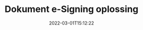 ---
############################# Static ############################
layout: "product"
date: 2022-03-01T15:12:22
draft: false
#operation: 
#signaturetype: 
#fileformat: 
#productName: Java
lang: af
#productCode: java
#otherformats: 
#breadcrumb: Put  signature on  for Java
product: "Signature"
product_tag: "signature"

############################# Head ############################
head_title: ".NET, Java, Wolk API's en Aanlyn Dokument Handtekening Apps"
head_description: "Kry alles-in-een dokument e-handtekening oplossing vir .NET, Java en wolk-gebaseerde toepassings. Teken algemene dokumentformate aanlyn met 'n eenvoudige sleep-en-losfunksie"

############################# Header ############################
title: "Dokument e-Signing oplossing"
description: "Teken digitale dokumente en beelde op enige platform deur ons buigsame API's en toepassingsgebaseerde oplossings vir programmeerders en eindgebruikers te gebruik."

############################# APIs ###############################
apis:
  enable: true

  api:
    # api loop
    - title: "GroupDocs.Signature High Code API's sluit in"
      link: "/signature/"
      label: "Bekyk alle hoë kode API's"
      api_product:
        # api_product loop
        - link: "/signature/net/"
          img_alt: "GroupDocs.Signature for .NET"
          image: "/signature/groupdocs-signature-net.png"
          product: "GroupDocs.Signature for"
          platform: ".NET"
          content: "Native .NET API om gewildste digitale handtekeningtipes by Microsoft Office, PDF, beelde en verskeie ander formate in .NET-toepassings by te voeg, te soek en te verifieer."

        # api_product loop
        - link: "/signature/java/"
          img_alt: "GroupDocs.Signature for Java"
          image: "/signature/groupdocs-signature-java.png"
          product: "GroupDocs.Signature for"
          platform: "Java"
          content: "Bemagtig Java-toepassings met eSignature-vermoëns om 'n wye reeks dokumente en beelde digitaal te onderteken op enige bedryfstelsel met JDK geïnstalleer."

        # api_product loop
        - link: "/signature/nodejs-java/"
          img_alt: "GroupDocs.Signature for Node.js via Java"
          image: "/signature/groupdocs-signature-nodejs.png"
          product: "GroupDocs.Signature for"
          platform: "Node.js"
          content: "Ons Node.js-oplossing brei jou besigheidstoepassings uit met digitale ondertekening. Plaas maklik elektroniese handtekeninge op gewilde dokumente en beeldformate."

    # api loop
    - title: "GroupDocs.Signature Lae Kode API's sluit in"
      link: "https://products.groupdocs.cloud/signature"
      label: "Bekyk alle lae kode API's"
      api_product:
        # api_product loop
        - link: "https://products.groupdocs.cloud/signature/curl"
          img_alt: "GroupDocs.Signature Cloud for cURL"
          image: "https://www.groupdocs.cloud/templates/groupdocscloud/images/sdk/272x272/groupdocs_signature-for-curl.png"
          product: "GroupDocs.Signature"
          platform: "Cloud for cURL"
          content: "Werk met cURL RESTful document signature API om verskillende handtekeningtipes in alle gewilde dokumentformate by te voeg en te manipuleer, insluitend PDF, Word, Excel en beelde."

        # api_product loop
        - link: "https://products.groupdocs.cloud/signature/net"
          img_alt: "GroupDocs.Signature Cloud SDK for .NET"
          image: "https://www.groupdocs.cloud/templates/groupdocscloud/images/sdk/272x272/groupdocs_signature-for-net.png"
          product: "GroupDocs.Signature"
          platform: "Cloud SDK for .NET"
          content: "Gebruik e-handtekening RESTful API maklik met .NET SDK om digitale handtekening in 'n aantal dokumentformate binne .NET-toepassings te bestuur."

        # api_product loop
        - link: "https://products.groupdocs.cloud/signature/java"
          img_alt: "GroupDocs.Signature Cloud SDK for Java"
          image: "https://www.groupdocs.cloud/templates/groupdocscloud/images/sdk/272x272/groupdocs_signature-for-java.png"
          product: "GroupDocs.Signature"
          platform: "Cloud SDK for Java"
          content: "Implementeer gevorderde dokumentondertekeningkenmerke in jou java-toepassings met spesiaal ontwerpte dokumenthandtekening-SDK vir Java."

    # api loop
    - title: "GroupDocs.Signature Geen kode-toepassings sluit in nie"
      link: "https://products.groupdocs.app/signature"
      label: "Bekyk Alle No Code Apps"
      api_product:
        # api_product loop
        - link: "https://products.groupdocs.app/signature/total"
          img_alt: "GroupDocs.Signature Total"
          image: "https://www.aspose.cloud/templates/asposeapp/images/products/logo/aspose_signature-app.png"
          product: "GroupDocs.Signature"
          platform: "Total"
          content: "Teken Microsoft Word-, Excel-, PowerPoint-, Visio- en PDF-lêers met teks, beeld, strepieskode of QR-kode."

        # api_product loop
        - link: "https://products.groupdocs.app/signature/docx"
          img_alt: "GroupDocs.Signature DOCX"
          image: "https://www.aspose.cloud/templates/groupdocsapp/images/products/logo/groupdocs_words-app.png"
          product: "GroupDocs.Signature"
          platform: "DOCX"
          content: "Teken Word-dokumente digitaal aanlyn direk vanaf jou blaaier gratis."

        # api_product loop
        - link: "https://products.groupdocs.app/signature/pdf"
          img_alt: "GroupDocs.Signature PDF"
          image: "https://www.aspose.cloud/templates/groupdocsapp/images/products/logo/groupdocs_pdf-app.png"
          product: "GroupDocs.Signature"
          platform: "PDF"
          content: "e-Sign PDF-lêers met teks, beeld of strepieskode van binne enige webblaaier."

############################# Back to top ###############################
back_to_top:
  enable: true
---